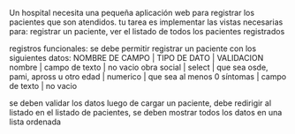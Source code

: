 Un hospital necesita una pequeña aplicación web para registrar los pacientes que son atendidos. tu tarea es implementar las vistas necesarias para: registrar un paciente, ver el listado de todos los pacientes registrados

registros funcionales: se debe permitir registrar un paciente con los siguientes datos: 
NOMBRE DE CAMPO | TIPO DE DATO    | VALIDACION
nombre		      | campo de texto  | no vacio
obra social	    | select	        | que sea osde, pami, apross u otro
edad		        | numerico	      | que sea al menos 0
síntomas 	      | campo de texto  | no vacio

se deben validar los datos
luego de cargar un paciente, debe redirigir al listado
en el listado de pacientes, se deben mostrar todos los datos en una lista ordenada
